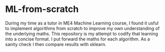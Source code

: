 # ML-from-scratch
During my time as a tutor in ME4 Machine Learning course, I found it usful to implement algorithms from scratch to improve my own understanding of the underlying maths. This repository is my attempt to codify that learning into a concise format. I put forward the maths for each algorithm. As a sanity check I then compare results with sklearn.
